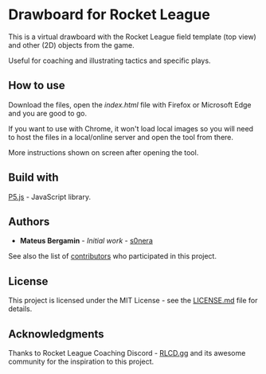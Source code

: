 # Drawboard for Rocket League

This is a virtual drawboard with the Rocket League field template (top view) and other (2D) objects from the game.

Useful for coaching and illustrating tactics and specific plays.

## How to use

Download the files, open the *index.html* file with Firefox or Microsoft Edge and you are good to go.

If you want to use with Chrome, it won't load local images so you will need to host the files in a local/online server and open the tool from there.

More instructions shown on screen after opening the tool.

## Build with

[P5.js](https://p5js.org/) - JavaScript library.

## Authors

* **Mateus Bergamin** - *Initial work* - [s0nera](https://github.com/s0nera)

See also the list of [contributors](https://github.com/trueneu/drawboard-rl/graphs/contributors) who participated in this project.

## License

This project is licensed under the MIT License - see the [LICENSE.md](LICENSE.md) file for details.

## Acknowledgments

Thanks to Rocket League Coaching Discord - [RLCD.gg](https://rlcd.gg) and its awesome community for the inspiration to this project. 
